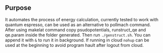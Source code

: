 Purpose
-----
It automates the process of energy calculation, currently tested to work with quantum espresso, can be used as an alternative to pollmach command. After using makelat command copy psudopotentials, runstruct_qe and qe.param inside the folder generated. Then run `./genstruct.sh`. You can append it with `&` to run it in background. If running in cloud `nohup` can be used at the beginning to avoid program hault after logout from cloud.
